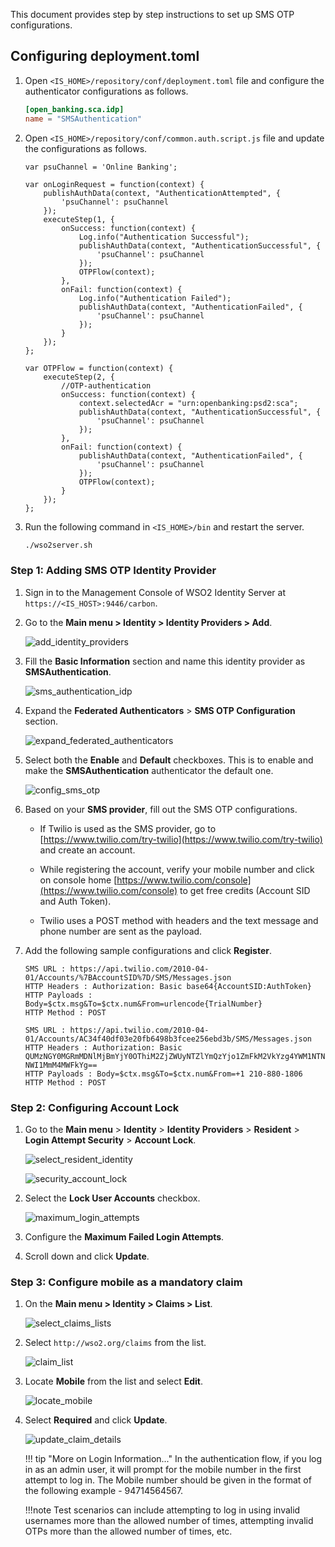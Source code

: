 This document provides step by step instructions to set up SMS OTP configurations.

## Configuring deployment.toml

1. Open `<IS_HOME>/repository/conf/deployment.toml` file and configure the authenticator configurations as follows.

     ``` toml
     [open_banking.sca.idp]
     name = "SMSAuthentication"
     ```

2. Open `<IS_HOME>/repository/conf/common.auth.script.js` file and update the configurations as follows.

    ```
    var psuChannel = 'Online Banking';
   
    var onLoginRequest = function(context) {
        publishAuthData(context, "AuthenticationAttempted", {
            'psuChannel': psuChannel
        });
        executeStep(1, {
            onSuccess: function(context) {
                Log.info("Authentication Successful");
                publishAuthData(context, "AuthenticationSuccessful", {
                    'psuChannel': psuChannel
                });
                OTPFlow(context);
            },
            onFail: function(context) {
                Log.info("Authentication Failed");
                publishAuthData(context, "AuthenticationFailed", {
                    'psuChannel': psuChannel
                });
            }
        });
    };
   
    var OTPFlow = function(context) {
        executeStep(2, {
            //OTP-authentication
            onSuccess: function(context) {
                context.selectedAcr = "urn:openbanking:psd2:sca";
                publishAuthData(context, "AuthenticationSuccessful", {
                    'psuChannel': psuChannel
                });
            },
            onFail: function(context) {
                publishAuthData(context, "AuthenticationFailed", {
                    'psuChannel': psuChannel
                });
                OTPFlow(context);
            }
        });
    };
    ```    

3. Run the following command in `<IS_HOME>/bin` and restart the server.

     ``` bash
     ./wso2server.sh 
     ```

### Step 1: Adding SMS OTP Identity Provider

1. Sign in to the Management Console of WSO2 Identity Server at `https://<IS_HOST>:9446/carbon`.

2. Go to the **Main menu > Identity > Identity Providers > Add**.

    ![add_identity_providers](../assets/img/get-started/quick-start-guide/go-to-add-identity-providers.png)

3. Fill the **Basic Information** section and name this identity provider as **SMSAuthentication**.

    ![sms_authentication_idp](../assets/img/get-started/quick-start-guide/sms-authentication-idp.png)

4. Expand the **Federated Authenticators** > **SMS OTP Configuration** section.

    ![expand_federated_authenticators](../assets/img/get-started/quick-start-guide/expand-federated-authenticators.png)

5. Select both the **Enable** and **Default** checkboxes. This is to enable and make the **SMSAuthentication** authenticator the default one.

    ![config_sms_otp](../assets/img/get-started/quick-start-guide/config-sms-otp.png)

6. Based on your **SMS provider**, fill out the SMS OTP configurations.

    - If Twilio is used as the SMS provider, go to [https://www.twilio.com/try-twilio](https://www.twilio.com/try-twilio) and create an account.

    - While registering the account, verify your mobile number and click on console home [https://www.twilio.com/console](https://www.twilio.com/console)
      to get free credits (Account SID and Auth Token).

    - Twilio uses a POST method with headers and the text message and phone number are sent as the payload.

7. Add the following sample configurations and click **Register**.

     ``` tab="Format"
     SMS URL : https://api.twilio.com/2010-04-01/Accounts/%7BAccountSID%7D/SMS/Messages.json
     HTTP Headers : Authorization: Basic base64{AccountSID:AuthToken}
     HTTP Payloads : Body=$ctx.msg&To=$ctx.num&From=urlencode{TrialNumber}
     HTTP Method : POST
     ```

     ``` tab="Sample"
     SMS URL : https://api.twilio.com/2010-04-01/Accounts/AC34f40df03e20fb6498b3fcee256ebd3b/SMS/Messages.json
     HTTP Headers : Authorization: Basic QUMzNGY0MGRmMDNlMjBmYjY0OThiM2ZjZWUyNTZlYmQzYjo1ZmFkM2VkYzg4YWM1NTNiMmFiZjc4 NWI1MmM4MWFkYg==
     HTTP Payloads : Body=$ctx.msg&To=$ctx.num&From=+1 210-880-1806
     HTTP Method : POST
     ```

### Step 2: Configuring Account Lock

1. Go to the **Main menu** > **Identity** > **Identity Providers** > **Resident** > **Login Attempt Security** > **Account Lock**.

    ![select_resident_identity](../assets/img/get-started/quick-start-guide/go-to-resident-identity-providers.png)

    ![security_account_lock](../assets/img/get-started/quick-start-guide/login-security-account-lock.png)

2. Select the **Lock User Accounts** checkbox.

    ![maximum_login_attempts](../assets/img/get-started/quick-start-guide/maximum-failed-login-attempts.png)

3. Configure the **Maximum Failed Login Attempts**.

4. Scroll down and click **Update**.

### Step 3: Configure mobile as a mandatory claim

1. On the **Main menu > Identity > Claims > List**.

    ![select_claims_lists](../assets/img/get-started/quick-start-guide/go-to-claims-lists.png)

2. Select `http://wso2.org/claims` from the list.

    ![claim_list](../assets/img/get-started/quick-start-guide/update-claims.png)

3. Locate **Mobile** from the list and select **Edit**.

    ![locate_mobile](../assets/img/get-started/quick-start-guide/locate-mobile.png)

4. Select **Required** and click **Update**.

    ![update_claim_details](../assets/img/get-started/quick-start-guide/update-local-claim-details.png)

    !!! tip "More on Login Information..."
          In the authentication flow, if you log in as an admin user, it will prompt for the mobile number in the first
          attempt to log in. The Mobile number should be given in the format of the following example - 94714564567.

    !!!note
         Test scenarios can include attempting to log in using invalid usernames more than the allowed number of times, attempting
         invalid OTPs more than the allowed number of times, etc.
